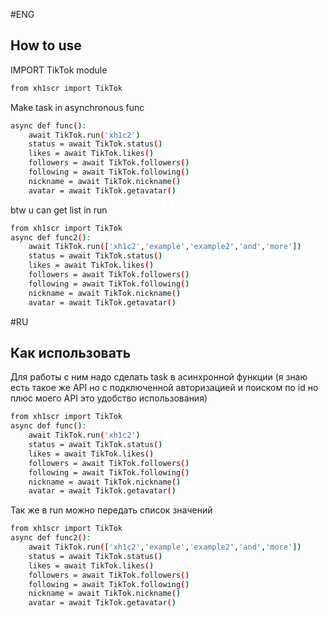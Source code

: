 #ENG
## How to use
IMPORT TikTok module
```sh
from xh1scr import TikTok
```
Make task in asynchronous func
```sh
async def func():
	await TikTok.run('xh1c2')
	status = await TikTok.status()
	likes = await TikTok.likes()
	followers = await TikTok.followers()
	following = await TikTok.following()
	nickname = await TikTok.nickname()
	avatar = await TikTok.getavatar()
```
btw u can get list in run
```sh
from xh1scr import TikTok
async def func2():
	await TikTok.run(['xh1c2','example','example2','and','more'])
	status = await TikTok.status()
	likes = await TikTok.likes()
	followers = await TikTok.followers()
	following = await TikTok.following()
	nickname = await TikTok.nickname()
	avatar = await TikTok.getavatar()
```
#RU

## Как использовать
Для работы с ним надо сделать task в асинхронной функции
(я знаю есть такое же API но с подключенной авторизацией и поиском по id но плюс моего API это удобство использования)
```sh
from xh1scr import TikTok
async def func():
	await TikTok.run('xh1c2') 
	status = await TikTok.status() 
	likes = await TikTok.likes()
	followers = await TikTok.followers()
	following = await TikTok.following()
	nickname = await TikTok.nickname()
	avatar = await TikTok.getavatar()
```
Так же в run можно передать список значений
```sh
from xh1scr import TikTok
async def func2():
	await TikTok.run(['xh1c2','example','example2','and','more'])
	status = await TikTok.status()
	likes = await TikTok.likes()
	followers = await TikTok.followers()
	following = await TikTok.following()
	nickname = await TikTok.nickname()
	avatar = await TikTok.getavatar()
```
